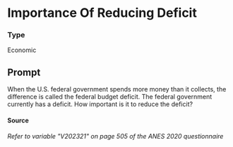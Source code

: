 # Importance Of Reducing Deficit

### Type
Economic

## Prompt
When the U.S. federal government spends more money than it collects, the difference is called the federal budget deficit. The federal government currently has a deficit. How important is it to reduce the deficit?

#### Source
###### *Refer to variable "V202321" on page 505 of the ANES 2020 questionnaire*
